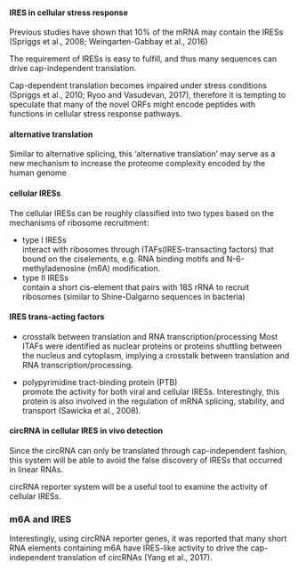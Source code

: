 
#### IRES in cellular stress response
Previous studies have shown that 10% of the mRNA may contain the IRESs (Spriggs et al., 2008; Weingarten-Gabbay et al.,
2016)

The requirement of IRESs is easy to fulfill, and thus many sequences can drive cap-independent translation.

Cap-dependent translation becomes impaired under stress conditions (Spriggs et al., 2010; Ryoo and Vasudevan, 2017),
therefore it is tempting to speculate that many of the novel ORFs might encode peptides with functions in cellular stress response
pathways. 

#### alternative translation
Similar to alternative splicing, this ‘alternative translation’ may serve as a new mechanism to increase the proteome complexity
encoded by the human genome

#### cellular IRESs
The cellular IRESs can be roughly classified into two types based on the mechanisms of ribosome recruitment: 
- type I IRESs  
   interact with ribosomes through ITAFs(IRES-transacting factors) that bound on the ciselements, e.g. RNA binding motifs and N-6-methyladenosine (m6A) modification.  
- type II IRESs   
   contain a short cis-element that pairs with 18S rRNA to recruit ribosomes (similar to Shine-Dalgarno sequences in bacteria) 

#### IRES trans-acting factors
- crosstalk between translation and RNA transcription/processing
Most ITAFs were identified as nuclear proteins or proteins shuttling between the nucleus and cytoplasm, implying a crosstalk between translation and RNA transcription/processing.

- polypyrimidine tract-binding protein (PTB)  
promote the activity for both viral and cellular IRESs. Interestingly, this protein is also involved in the regulation of mRNA splicing, stability, and transport (Sawicka et al., 2008).

#### circRNA in cellular IRES in vivo detection
Since the circRNA can only be translated through cap-independent fashion, this system will be able to avoid the false discovery of IRESs that occurred in linear RNAs.

circRNA reporter system will be a useful tool to examine the activity of cellular IRESs.

### m6A and IRES
Interestingly, using circRNA reporter genes, it was reported that many short RNA elements containing m6A have IRES-like activity to drive the cap-independent translation of circRNAs (Yang et al., 2017).
